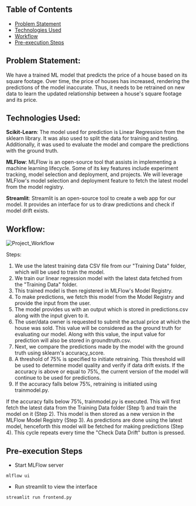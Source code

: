 ## Table of Contents
- [Problem Statement](#problem-statement)
- [Technologies Used](#technologies-used)
- [Workflow](#workflow)
- [Pre-execution Steps](#pre-execution-steps)

## Problem Statement:
We have a trained ML model that predicts the price of a house based on its square footage. Over time, the price of houses has increased, rendering the predictions of the model inaccurate. Thus, it needs to be retrained on new data to learn the updated relationship between a house's square footage and its price.

## Technologies Used:
**Scikit-Learn**: The model used for prediction is Linear Regression from the sklearn library. It was also used to split the data for training and testing. Additionally, it was used to evaluate the model and compare the predictions with the ground truth.

**MLFlow**: MLFlow is an open-source tool that assists in implementing a machine learning lifecycle. Some of its key features include experiment tracking, model selection and deployment, and projects. We will leverage MLFlow's model selection and deployment feature to fetch the latest model from the model registry.

**Streamlit**: Streamlit is an open-source tool to create a web app for our model. It provides an interface for us to draw predictions and check if model drift exists.

## Workflow:
![Project_Workflow](https://github.com/PranavKhedkar/ModelRetrainingUsingMLFlow/assets/99120112/a907a4a3-dedc-4f09-a4cb-fb61a9e5ac6c)

Steps:
1. We use the latest training data CSV file from our "Training Data" folder, which will be used to train the model.
2. We train our linear regression model with the latest data fetched from the "Training Data" folder.
3. This trained model is then registered in MLFlow's Model Registry.
4. To make predictions, we fetch this model from the Model Registry and provide the input from the user.
5. The model provides us with an output which is stored in predictions.csv along with the input given to it.
6. The user/data owner is requested to submit the actual price at which the house was sold. This value will be considered as the ground truth for evaluating our model. Along with this value, the input value for prediction will also be stored in groundtruth.csv.
7. Next, we compare the predictions made by the model with the ground truth using sklearn's accuracy_score.
8. A threshold of 75% is specified to initiate retraining. This threshold will be used to determine model quality and verify if data drift exists. If the accuracy is above or equal to 75%, the current version of the model will continue to be used for predictions.
9. If the accuracy falls below 75%, retraining is initiated using trainmodel.py.

If the accuracy falls below 75%, trainmodel.py is executed. This will first fetch the latest data from the Training Data folder (Step 1) and train the model on it (Step 2). This model is then stored as a new version in the MLFlow Model Registry (Step 3). As predictions are done using the latest model, henceforth this model will be fetched for making predictions (Step 4). This cycle repeats every time the "Check Data Drift" button is pressed.

## Pre-execution Steps
- Start MLFlow server
```
mlflow ui
```
- Run streamlit to view the interface
```
streamlit run frontend.py
```
